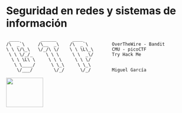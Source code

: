 # Seguridad en redes y sistemas de información

```
 ____        ______      ____           
/\  _`\     /\__  _\    /\  _`\         OverTheWire - Bandit
\ \ \/\_\   \/_/\ \/    \ \ \L\_\       CMU - picoCTF
 \ \ \/_/_     \ \ \     \ \  _\/       Try Hack Me
  \ \ \L\ \     \ \ \     \ \ \/        
   \ \____/      \ \_\     \ \_\ 
    \/___/        \/_/      \/_/        Miguel García
```                                 
<img src="https://media1.tenor.com/m/VrzXhtoSwcsAAAAd/hacker-typing.gif" width="100" height="80" />
